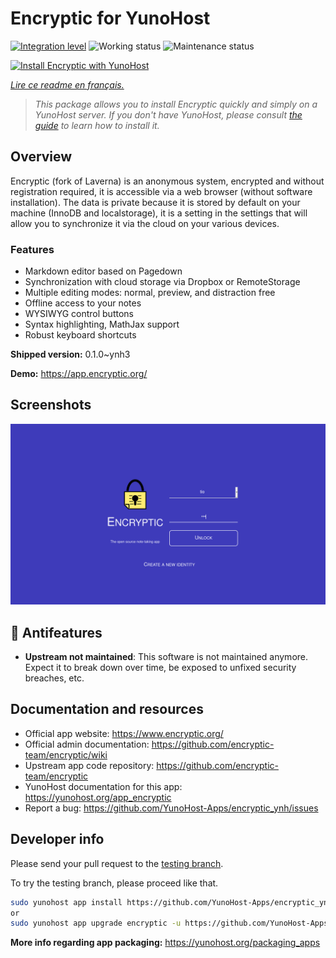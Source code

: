 <!--
N.B.: This README was automatically generated by https://github.com/YunoHost/apps/tree/master/tools/README-generator
It shall NOT be edited by hand.
-->

# Encryptic for YunoHost

[![Integration level](https://dash.yunohost.org/integration/encryptic.svg)](https://dash.yunohost.org/appci/app/encryptic) ![Working status](https://ci-apps.yunohost.org/ci/badges/encryptic.status.svg) ![Maintenance status](https://ci-apps.yunohost.org/ci/badges/encryptic.maintain.svg)

[![Install Encryptic with YunoHost](https://install-app.yunohost.org/install-with-yunohost.svg)](https://install-app.yunohost.org/?app=encryptic)

*[Lire ce readme en français.](./README_fr.md)*

> *This package allows you to install Encryptic quickly and simply on a YunoHost server.
If you don't have YunoHost, please consult [the guide](https://yunohost.org/#/install) to learn how to install it.*

## Overview

Encryptic (fork of Laverna) is an anonymous system, encrypted and without registration required, it is accessible via a web browser (without software installation).
The data is private because it is stored by default on your machine (InnoDB and localstorage), it is a setting in the settings that will allow you to synchronize it via the cloud on your various devices.

### Features

- Markdown editor based on Pagedown
- Synchronization with cloud storage via Dropbox or RemoteStorage
- Multiple editing modes: normal, preview, and distraction free
- Offline access to your notes
- WYSIWYG control buttons
- Syntax highlighting, MathJax support
- Robust keyboard shortcuts


**Shipped version:** 0.1.0~ynh3

**Demo:** https://app.encryptic.org/

## Screenshots

![Screenshot of Encryptic](./doc/screenshots/encryptic.png)

## :red_circle: Antifeatures

- **Upstream not maintained**: This software is not maintained anymore. Expect it to break down over time, be exposed to unfixed security breaches, etc.

## Documentation and resources

* Official app website: <https://www.encryptic.org/>
* Official admin documentation: <https://github.com/encryptic-team/encryptic/wiki>
* Upstream app code repository: <https://github.com/encryptic-team/encryptic>
* YunoHost documentation for this app: <https://yunohost.org/app_encryptic>
* Report a bug: <https://github.com/YunoHost-Apps/encryptic_ynh/issues>

## Developer info

Please send your pull request to the [testing branch](https://github.com/YunoHost-Apps/encryptic_ynh/tree/testing).

To try the testing branch, please proceed like that.

``` bash
sudo yunohost app install https://github.com/YunoHost-Apps/encryptic_ynh/tree/testing --debug
or
sudo yunohost app upgrade encryptic -u https://github.com/YunoHost-Apps/encryptic_ynh/tree/testing --debug
```

**More info regarding app packaging:** <https://yunohost.org/packaging_apps>
